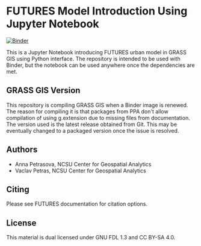 # FUTURES Model Introduction Using Jupyter Notebook

[![Binder](https://mybinder.org/badge_logo.svg)](https://mybinder.org/v2/gh/ncsu-landscape-dynamics/futures-model-intro-notebook/main?urlpath=lab/tree/futures_triangle.ipynb)

This is a Jupyter Notebook introducing FUTURES urban model in GRASS GIS
using Python interface. The repository is intended to be used with
Binder, but the notebook can be used anywhere once the dependencies
are met.

## GRASS GIS Version

This repository is compiling GRASS GIS when a Binder image is renewed.
The reason for compiling it is that packages from PPA don't allow
compilation of using g.extension due to missing files from
documentation. The version used is the latest release obtained from Git.
This may be eventually changed to a packaged version once the issue
is resolved.

## Authors

* Anna Petrasova, NCSU Center for Geospatial Analytics
* Vaclav Petras, NCSU Center for Geospatial Analytics

## Citing

Please see FUTURES documentation for citation options.

## License

This material is dual licensed under GNU FDL 1.3 and CC BY-SA 4.0.
